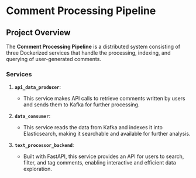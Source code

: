 # Comment Processing Pipeline

## Project Overview
The **Comment Processing Pipeline** is a distributed system consisting of three Dockerized services that handle the processing, indexing, and querying of user-generated comments.

### Services

1. **`api_data_producer`**: 
   - This service makes API calls to retrieve comments written by users and sends them to Kafka for further processing.

2. **`data_consumer`**: 
   - This service reads the data from Kafka and indexes it into Elasticsearch, making it searchable and available for further analysis.

3. **`text_processor_backend`**: 
   - Built with FastAPI, this service provides an API for users to search, filter, and tag comments, enabling interactive and efficient data exploration.
